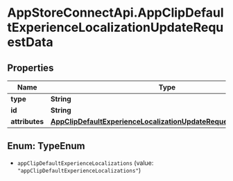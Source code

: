 # AppStoreConnectApi.AppClipDefaultExperienceLocalizationUpdateRequestData

## Properties

Name | Type | Description | Notes
------------ | ------------- | ------------- | -------------
**type** | **String** |  | 
**id** | **String** |  | 
**attributes** | [**AppClipDefaultExperienceLocalizationUpdateRequestDataAttributes**](AppClipDefaultExperienceLocalizationUpdateRequestDataAttributes.md) |  | [optional] 



## Enum: TypeEnum


* `appClipDefaultExperienceLocalizations` (value: `"appClipDefaultExperienceLocalizations"`)





